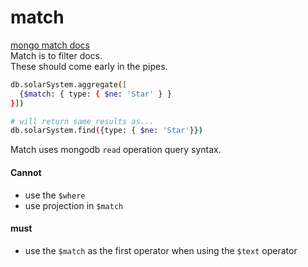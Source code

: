 # match
[mongo match docs](https://docs.mongodb.com/manual/reference/operator/aggregation/match/?jmp=university)  
Match is to filter docs.  
These should come early in the pipes.  
```bash
db.solarSystem.aggregate([
  {$match: { type: { $ne: 'Star' } }
}])

# will return same results as...
db.solarSystem.find({type: { $ne: 'Star'}})
```
Match uses mongodb `read` operation query syntax.  

#### Cannot
- use the `$where`   
- use projection in `$match`

#### must
- use the `$match` as the first operator when using the `$text` operator

